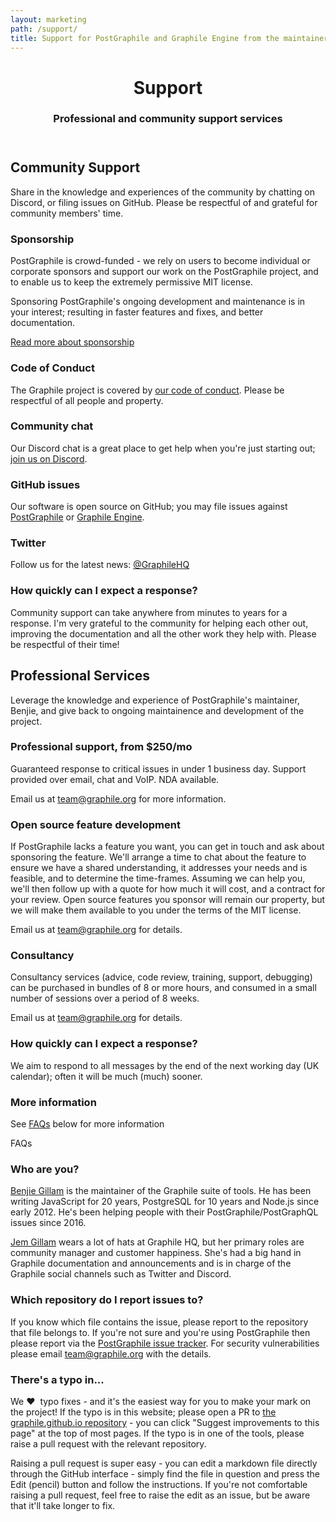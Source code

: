 ```yaml
---
layout: marketing
path: /support/
title: Support for PostGraphile and Graphile Engine from the maintainer
---
```


<!-- **************************************** -->

<header class='hero simple'>
<div class='container'>
<div class='row'>
<div class='col-xs-12'>
<div class='hero-block'>

# Support

<h3>
  Professional and community support services
</h3>

</div>
</div>
</div>
</div>
</header>

<!-- **************************************** -->

<section>
<div class='container'>
<div class='row'>

<div class='col-xs-12 col-md-6'>

## Community Support

Share in the knowledge and experiences of the community by chatting on
Discord, or filing issues on GitHub. Please be respectful of and grateful for
community members' time.

### Sponsorship

PostGraphile is crowd-funded - we rely on users to become individual or
corporate sponsors and support our work on the PostGraphile project, and to
enable us to keep the extremely permissive MIT license.

Sponsoring PostGraphile's ongoing development and maintenance is in your
interest; resulting in faster features and fixes, and better documentation.

[Read more about sponsorship](/sponsor/)

### Code of Conduct

The Graphile project is covered by [our code of
conduct](/postgraphile/code-of-conduct/). Please be
respectful of all people and property.

### Community chat

Our Discord chat is a great place to get help when you're just starting out; [join us on Discord](http://discord.gg/graphile).

### GitHub issues

Our software is open source on GitHub; you may file issues against
[PostGraphile](https://github.com/graphile/postgraphile/issues) or [Graphile
Engine](https://github.com/graphile/graphile-engine/issues).

### Twitter

Follow us for the latest news: [@GraphileHQ](https://twitter.com/GraphileHQ)

### How quickly can I expect a response?

Community support can take anywhere from minutes to years for a response.
I'm very grateful to the community for helping each other out, improving the
documentation and all the other work they help with. Please be respectful of
their time!

</div>

<div class='col-xs-12 col-md-6'>

## Professional Services

Leverage the knowledge and experience of PostGraphile's maintainer, Benjie,
and give back to ongoing maintainence and development of the project.

### Professional support, from $250/mo

Guaranteed response to critical issues in under 1 business day. Support
provided over email, chat and VoIP. NDA available.

Email us at
[team@graphile.org](mailto:team@graphile.org?subject=Support%20Contract) for
more information.

### Open source feature development

If PostGraphile lacks a feature you want, you can get in touch and ask about
sponsoring the feature. We'll arrange a time to chat about the feature to
ensure we have a shared understanding, it addresses your needs and is
feasible, and to determine the time-frames. Assuming we can help you, we'll
then follow up with a quote for how much it will cost, and a contract for
your review. Open source features you sponsor will remain our property, but
we will make them available to you under the terms of the MIT license.

Email us at <a href="mailto:team@graphile.org?subject=Graphile%20Custom%20Work">team@graphile.org</a>
for details.

### Consultancy

Consultancy services (advice, code review, training, support, debugging) can
be purchased in bundles of 8 or more hours, and consumed in a small number of
sessions over a period of 8 weeks.

Email us at <a href="mailto:team@graphile.org?subject=Graphile%20Consultancy">team@graphile.org</a>
for details.

### How quickly can I expect a response?

We aim to respond to all messages by the end of the next working day (UK
calendar); often it will be much (much) sooner.

### More information

See [FAQs](/support/#faqs) below for more information

</div>

</div>
</div>
</section>

<!-- **************************************** -->

<section>
<div class='container'>

<div class='f5 ttu fw6 mt0 mb3 bb pb2'>
FAQs
</div>

<div class='row'>
<div class='col-xs-12 col-md-6'>

### Who are you?

[Benjie Gillam](https://github.com/benjie) is the maintainer of the Graphile
suite of tools. He has been writing JavaScript for 20 years, PostgreSQL for
10 years and Node.js since early 2012. He's been helping people with their
PostGraphile/PostGraphQL issues since 2016.

[Jem Gillam](https://twitter.com/jemgillam) wears a lot of hats at Graphile
HQ, but her primary roles are community manager and customer happiness. She's
had a big hand in Graphile documentation and announcements and is in charge
of the Graphile social channels such as Twitter and Discord.

### Which repository do I report issues to?

If you know which file contains the issue, please report to the repository that
file belongs to. If you're not sure and you're using PostGraphile then please
report via the [PostGraphile issue
tracker](https://github.com/graphile/postgraphile/issues). For security vulnerabilities please email <a href="mailto:team@graphile.org?subject=PostGraphile%20Security%20Vulnerability">team@graphile.org</a> with the details.

</div>
<div class='col-xs-12 col-md-6'>

### There's a typo in...

We ❤️ <span>&nbsp;</span>typo fixes - and it's the easiest way for you to
make your mark on the project! If the typo is in this website; please open a
PR to [the graphile.github.io
repository](https://github.com/graphile/graphile.github.io) - you can click
"Suggest improvements to this page" at the top of most pages. If the typo is
in one of the tools, please raise a pull request with the relevant repository.

Raising a pull request is super easy - you can edit a markdown file directly
through the GitHub interface - simply find the file in question and press the
Edit (pencil) button and follow the instructions. If you're not comfortable
raising a pull request, feel free to raise the edit as an issue, but be aware
that it'll take longer to fix.

</div>
</div>

</div>
</section>

<!-- **************************************** -->
